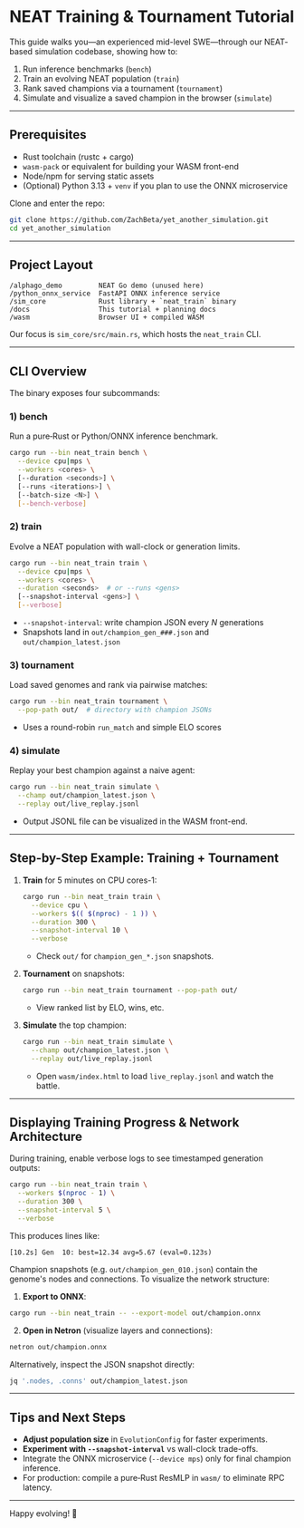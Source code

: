 # NEAT Training & Tournament Tutorial

This guide walks you—an experienced mid-level SWE—through our NEAT‐based simulation codebase, showing how to:

1. Run inference benchmarks (`bench`)
2. Train an evolving NEAT population (`train`)
3. Rank saved champions via a tournament (`tournament`)
4. Simulate and visualize a saved champion in the browser (`simulate`)

---

## Prerequisites

- Rust toolchain (rustc + cargo)
- `wasm-pack` or equivalent for building your WASM front-end
- Node/npm for serving static assets
- (Optional) Python 3.13 + `venv` if you plan to use the ONNX microservice

Clone and enter the repo:
```bash
git clone https://github.com/ZachBeta/yet_another_simulation.git
cd yet_another_simulation
```

---

## Project Layout

```
/alphago_demo         NEAT Go demo (unused here)
/python_onnx_service  FastAPI ONNX inference service
/sim_core             Rust library + `neat_train` binary
/docs                 This tutorial + planning docs
/wasm                 Browser UI + compiled WASM
```

Our focus is `sim_core/src/main.rs`, which hosts the `neat_train` CLI.

---

## CLI Overview

The binary exposes four subcommands:

### 1) bench
Run a pure‐Rust or Python/ONNX inference benchmark.
```bash
cargo run --bin neat_train bench \
  --device cpu|mps \
  --workers <cores> \
  [--duration <seconds>] \
  [--runs <iterations>] \
  [--batch-size <N>] \
  [--bench-verbose]
```

### 2) train
Evolve a NEAT population with wall-clock or generation limits.
```bash
cargo run --bin neat_train train \
  --device cpu|mps \
  --workers <cores> \
  --duration <seconds>  # or --runs <gens>
  [--snapshot-interval <gens>] \
  [--verbose]
```
- `--snapshot-interval`: write champion JSON every _N_ generations
- Snapshots land in `out/champion_gen_###.json` and `out/champion_latest.json`

### 3) tournament
Load saved genomes and rank via pairwise matches:
```bash
cargo run --bin neat_train tournament \
  --pop-path out/  # directory with champion JSONs
```
- Uses a round-robin `run_match` and simple ELO scores

### 4) simulate
Replay your best champion against a naive agent:
```bash
cargo run --bin neat_train simulate \
  --champ out/champion_latest.json \
  --replay out/live_replay.jsonl
```
- Output JSONL file can be visualized in the WASM front-end.

---

## Step-by-Step Example: Training + Tournament

1. **Train** for 5 minutes on CPU cores-1:
    ```bash
    cargo run --bin neat_train train \
      --device cpu \
      --workers $(( $(nproc) - 1 )) \
      --duration 300 \
      --snapshot-interval 10 \
      --verbose
    ```
    - Check `out/` for `champion_gen_*.json` snapshots.

2. **Tournament** on snapshots:
    ```bash
    cargo run --bin neat_train tournament --pop-path out/
    ```
    - View ranked list by ELO, wins, etc.

3. **Simulate** the top champion:
    ```bash
    cargo run --bin neat_train simulate \
      --champ out/champion_latest.json \
      --replay out/live_replay.jsonl
    ```
    - Open `wasm/index.html` to load `live_replay.jsonl` and watch the battle.

---

## Displaying Training Progress & Network Architecture

During training, enable verbose logs to see timestamped generation outputs:
```bash
cargo run --bin neat_train train \
  --workers $(nproc - 1) \
  --duration 300 \
  --snapshot-interval 5 \
  --verbose
```
This produces lines like:
```
[10.2s] Gen  10: best=12.34 avg=5.67 (eval=0.123s)
```

Champion snapshots (e.g. `out/champion_gen_010.json`) contain the genome's nodes and connections. To visualize the network structure:

1. **Export to ONNX**:
```bash
cargo run --bin neat_train -- --export-model out/champion.onnx
```
2. **Open in Netron** (visualize layers and connections):
```bash
netron out/champion.onnx
```

Alternatively, inspect the JSON snapshot directly:
```bash
jq '.nodes, .conns' out/champion_latest.json
```

---

## Tips and Next Steps

- **Adjust population size** in `EvolutionConfig` for faster experiments.
- **Experiment with `--snapshot-interval`** vs wall-clock trade-offs.
- Integrate the ONNX microservice (`--device mps`) only for final champion inference.
- For production: compile a pure‐Rust ResMLP in `wasm/` to eliminate RPC latency.

---

Happy evolving! 🚀
